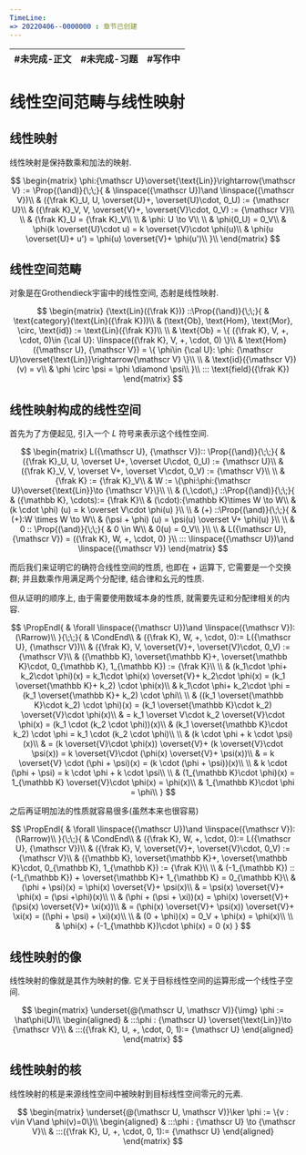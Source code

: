 ```yaml
---
TimeLine: 
=> 20220406--0000000 : 章节已创建
---
```

| #未完成-正文 | #未完成-习题 | #写作中 | 
| ------------ | ------------ | ------- |

# 线性空间范畴与线性映射

## 线性映射

线性映射是保持数乘和加法的映射. 

$$
\begin{matrix}
\phi:{\mathscr U}\overset{\text{Lin}}\rightarrow{\mathscr V}
:= \Prop{(\and)}{\;\;}{
    & \linspace({\mathscr U})\and \linspace({\mathscr V})\\
    & ({\frak K}_U, U, \overset{U}+, \overset{U}\cdot, 0_U) := {\mathscr U}\\
    & ({\frak K}_V, V, \overset{V}+, \overset{V}\cdot, 0_V) := {\mathscr V}\\
    \\
    & {\frak K}_U = {\frak K}_V\\
    \\
    & \phi: U \to V\\
    \\
    & \phi(0_U) = 0_V\\
    & \phi(k \overset{U}\cdot u) = k \overset{V}\cdot \phi(u)\\
    & \phi(u \overset{U}+ u') = \phi(u) \overset{V}+ \phi(u')\\
}\\
\end{matrix}
$$

## 线性空间范畴

对象是在Grothendieck宇宙中的线性空间, 态射是线性映射. 

$$
\begin{matrix}
{\text{Lin}({\frak K})}
::\Prop{(\and)}{\;\;}{
    & \text{category}(\text{Lin}({\frak K}))\\
    & (\text{Ob}, 
    \text{Hom}, 
    \text{Mor}, 
    \circ, 
    \text{id})
    := \text{Lin}({\frak K})\\
    \\
    & \text{Ob} = \{
        ({\frak K}, V, +, \cdot, 0)\in {\cal U}:
        \linspace({\frak K}, V, +, \cdot, 0)
    \}\\
    & \text{Hom}({\mathscr U}, {\mathscr V}) = \{
        \phi\in {\cal U}:
        \phi: {\mathscr U}\overset{\text{Lin}}\rightarrow{\mathscr V}
    \}\\
    \\
    & \text{id}({\mathscr V})(v) = v\\
    & \phi \circ \psi = \phi \diamond \psi\\
}\\
::: \text{field}({\frak K})
\end{matrix}
$$

## 线性映射构成的线性空间

首先为了方便起见, 引入一个 $L$ 符号来表示这个线性空间. 

$$
\begin{matrix}
L({\mathscr U}, {\mathscr V})::
\Prop{(\and)}{\;\;}{
    & ({\frak K}_U, U, \overset U+, \overset U\cdot, 0_U) := {\mathscr U}\\
    & ({\frak K}_V, V, \overset V+, \overset V\cdot, 0_V) := {\mathscr V}\\
    \\
    & {\frak K} := {\frak K}_V\\
    & W := \{\phi:\phi:{\mathscr U}\overset{\text{Lin}}\to {\mathscr V}\}\\
    \\
    & (\,\cdot\,) ::\Prop{(\and)}{\;\;}{
        & ({\mathbb K},  \cdots):= {\frak K}\\
        & (\cdot):{\mathbb K}\times W \to W\\
        & (k \cdot \phi) (u) = k \overset V\cdot \phi(u)
    }\\
    \\
    & (+) ::\Prop{(\and)}{\;\;}{
        & (+):W \times W \to W\\
        & (\psi + \phi) (u) = \psi(u) \overset V+ \phi(u)
    }\\
    \\
    & 0 :: \Prop{(\and)}{\;\;}{
        & 0 \in W\\
        & 0(u) = 0_V\\
    }\\
    \\
    & L({\mathscr U}, {\mathscr V}) = ({\frak K}, W, +, \cdot, 0)
}\\
::: \linspace({\mathscr U})\and \linspace({\mathscr V})
\end{matrix}
$$

而后我们来证明它的确符合线性空间的性质, 也即在 $+$ 运算下, 它需要是一个交换群; 并且数乘作用满足两个分配律, 结合律和幺元的性质. 

但从证明的顺序上, 由于需要使用数域本身的性质, 就需要先证和分配律相关的内容. 

$$
\PropEndl{
    & \forall \linspace({\mathscr U})\and \linspace({\mathscr V}):(\Rarrow)\\
}{\;\;}{
    & \CondEnd\\
    & ({\frak K}, W, +, \cdot, 0):= L({\mathscr U}, {\mathscr V})\\
    & ({\frak K}, V, \overset{V}+, \overset{V}\cdot, 0_V) := {\mathscr V}\\
    & ({\mathbb K}, \overset{\mathbb K}+, \overset{\mathbb K}\cdot, 0_{\mathbb K}, 1_{\mathbb K}) 
        := {\frak K}\\
    \\
    & (k_1\cdot \phi+ k_2\cdot \phi)(x) 
        = k_1\cdot \phi(x) \overset{V}+ k_2\cdot \phi(x) 
        = (k_1 \overset{\mathbb K}+ k_2) \cdot \phi(x)\\
    & k_1\cdot \phi+ k_2\cdot \phi = (k_1 \overset{\mathbb K}+ k_2) \cdot \phi\\
    \\
    & ((k_1 \overset{\mathbb K}\cdot k_2) \cdot \phi)(x) 
    = (k_1 \overset{\mathbb K}\cdot k_2) \overset{V}\cdot \phi(x)\\ 
        & = k_1 \overset V\cdot k_2 \overset{V}\cdot \phi(x)
        = (k_1 \cdot (k_2 \cdot \phi))(x)\\
    & (k_1 \overset{\mathbb K}\cdot k_2) \cdot \phi = k_1 \cdot (k_2 \cdot \phi)\\
    \\
    & (k \cdot \phi + k \cdot \psi)(x)\\
        & = (k \overset{V}\cdot \phi(x)) \overset{V}+ (k \overset{V}\cdot \psi(x))
        = k \overset{V}\cdot (\phi(x) \overset{V}+ \psi(x))\\
        & = k \overset{V} \cdot (\phi + \psi)(x)
        = (k \cdot (\phi + \psi))(x)\\
    \\
    & k \cdot (\phi + \psi) = k \cdot \phi + k \cdot \psi\\
    \\
    & (1_{\mathbb K}\cdot \phi)(x) = 1_{\mathbb K} \overset{V}\cdot \phi(x) = \phi(x)\\
    & 1_{\mathbb K}\cdot \phi = \phi\\
}
$$

之后再证明加法的性质就容易很多(虽然本来也很容易)

$$
\PropEndl{
    & \forall \linspace({\mathscr U})\and \linspace({\mathscr V}):(\Rarrow)\\
}{\;\;}{
    & \CondEnd\\
    & ({\frak K}, W, +, \cdot, 0):= L({\mathscr U}, {\mathscr V})\\
    & ({\frak K}, V, \overset{V}+, \overset{V}\cdot, 0_V) := {\mathscr V}\\
    & ({\mathbb K}, \overset{\mathbb K}+, \overset{\mathbb K}\cdot, 0_{\mathbb K}, 1_{\mathbb K}) 
        := {\frak K}\\
    \\
    & (-1_{\mathbb K}) :: (-1_{\mathbb K}) + \overset{\mathbb K}+ 1_{\mathbb K} = 0_{\mathbb K}\\
    & (\phi + \psi)(x) = \phi(x) \overset{V}+ \psi(x)\\
        & = \psi(x) \overset{V}+ \phi(x) = (\psi +\phi)(x)\\
    \\
    & (\phi + (\psi + \xi))(x) 
        = \phi(x) \overset{V}+ (\psi(x) \overset{V}+ \xi(x))\\ 
        & = (\phi(x) \overset{V}+ \psi(x)) \overset{V}+ \xi(x)
        = ((\phi + \psi) + \xi)(x)\\
    \\
    & (0 + \phi)(x) = 0_V + \phi(x) = \phi(x)\\
    \\
    & \phi(x) + (-1_{\mathbb K})\cdot \phi(x) = 0 (x)
}
$$

## 线性映射的像

线性映射的像就是其作为映射的像. 它关于目标线性空间的运算形成一个线性子空间. 

$$
\begin{matrix}
\underset{@(\mathscr U, \mathscr V)}{\img} \phi := \hat\phi(U)\\
\begin{aligned}
& :::\phi : {\mathscr U} \overset{\text{Lin}}\to {\mathscr V}\\
& :::({\frak K}, U, +, \cdot, 0, 1):= {\mathscr U}
\end{aligned}
\end{matrix}
$$

## 线性映射的核

线性映射的核是来源线性空间中被映射到目标线性空间零元的元素. 

$$
\begin{matrix}
\underset{@(\mathscr U, \mathscr V)}\ker \phi := \{v : v\in V\and \phi(v)=0\}\\
\begin{aligned}
& :::\phi : {\mathscr U} \to {\mathscr V}\\
& :::({\frak K}, U, +, \cdot, 0, 1):= {\mathscr U}
\end{aligned}
\end{matrix}
$$

